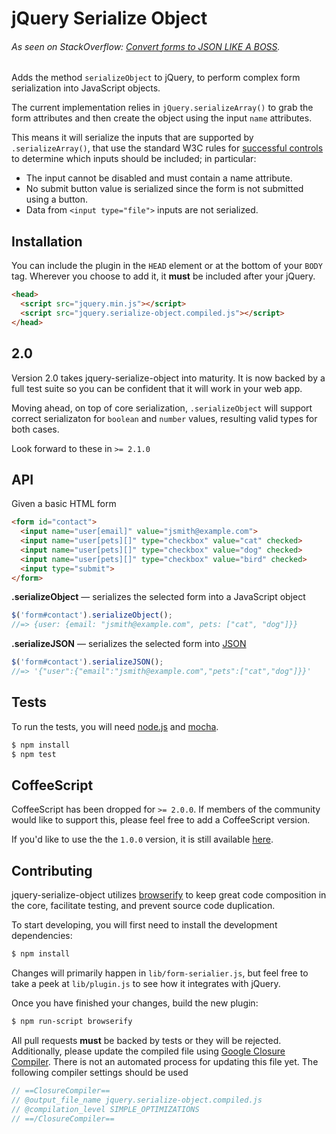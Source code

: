 # jQuery Serialize Object

###### As seen on StackOverflow: [Convert forms to JSON LIKE A BOSS][SO].

Adds the method `serializeObject` to jQuery, to perform complex form
serialization into JavaScript objects.

The current implementation relies in `jQuery.serializeArray()` to grab the form
attributes and then create the object using the input `name` attributes.

This means it will serialize the inputs that are supported by
`.serializeArray()`, that use the standard W3C rules for [successful controls][w3c_controls]
to determine which inputs should be included; in particular:

* The input cannot be disabled and must contain a name attribute.
* No submit button value is serialized since the form is not submitted using a button.
* Data from `<input type="file">` inputs are not serialized.


## Installation

You can include the plugin in the `HEAD` element or at the bottom of your `BODY`
tag. Wherever you choose to add it, it **must** be included after your jQuery.

```html
<head>
  <script src="jquery.min.js"></script>
  <script src="jquery.serialize-object.compiled.js"></script>
</head>
```

## 2.0

Version 2.0 takes jquery-serialize-object into maturity. It is now backed by a
full test suite so you can be confident that it will work in your web app.

Moving ahead, on top of core serialization, `.serializeObject` will support
correct serializaton for `boolean` and `number` values, resulting valid types
for both cases.

Look forward to these in `>= 2.1.0`


## API

Given a basic HTML form

```html
<form id="contact">
  <input name="user[email]" value="jsmith@example.com">
  <input name="user[pets][]" type="checkbox" value="cat" checked>
  <input name="user[pets][]" type="checkbox" value="dog" checked>
  <input name="user[pets][]" type="checkbox" value="bird" checked>
  <input type="submit">
</form>
```

**.serializeObject** &mdash; serializes the selected form into a JavaScript object

```js
$('form#contact').serializeObject();
//=> {user: {email: "jsmith@example.com", pets: ["cat", "dog"]}}
```

**.serializeJSON** &mdash; serializes the selected form into [JSON][json]

```js
$('form#contact').serializeJSON();
//=> '{"user":{"email":"jsmith@example.com","pets":["cat","dog"]}}'
```


## Tests

To run the tests, you will need [node.js][node] and [mocha][mocha].

```sh
$ npm install
$ npm test
```


## CoffeeScript

CoffeeScript has been dropped for `>= 2.0.0`. If members of the community would
like to support this, please feel free to add a CoffeeScript version.

If you'd like to use the the `1.0.0` version, it is still available [here][legacy].


## Contributing

jquery-serialize-object utilizes [browserify][browserify] to keep great
code composition in the core, facilitate testing, and prevent source code
duplication.

To start developing, you will first need to install the development
dependencies:

```sh
$ npm install
```

Changes will primarily happen in `lib/form-serialier.js`, but feel free to take
a peek at `lib/plugin.js` to see how it integrates with jQuery.

Once you have finished your changes, build the new plugin:

```sh
$ npm run-script browserify
```

All pull requests **must** be backed by tests or they will be rejected.
Additionally, please update the compiled file using [Google Closure Compiler][compiler].
There is not an automated process for updating this file yet. The following
compiler settings should be used

```js
// ==ClosureCompiler==
// @output_file_name jquery.serialize-object.compiled.js
// @compilation_level SIMPLE_OPTIMIZATIONS
// ==/ClosureCompiler==
```

[SO]: http://stackoverflow.com/a/8407771/184600
[w3c_controls]: http://www.w3.org/TR/html401/interact/forms.html#h-17.13.2
[json]: http://json.org
[node]: http://nodejs.org
[mocha]: http://visionmedia.github.io/mocha/
[legacy]: https://github.com/macek/jquery-serialize-object/releases/tag/1.0.0
[browserify]: https://github.com/substack/node-browserify
[compiler]: http://closure-compiler.appspot.com
